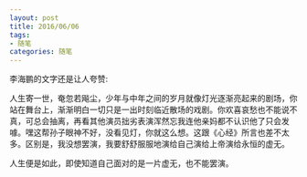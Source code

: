 ```yaml
---
layout: post
title: 2016/06/06
tags:
- 随笔
categories: 随笔
---
```

李海鹏的文字还是让人夸赞:

人生寄一世，奄忽若飚尘，少年与中年之间的岁月就像灯光逐渐亮起来的剧场，你站在舞台上，渐渐明白一切只是一出时刻临近散场的戏剧。你欢喜哀愁也不能说不真，可总会抽离，再看其他演员拙劣表演浑然忘我连他亲妈都不认识他了只会发噱。嘿这帮孙子眼神不好，没看见灯，你就这么想。这跟《心经》所言也差不太多。区别是，我没想罢演，我要舒舒服服地演给自己演给上帝演给永恒的虚无。

人生便是如此，即使知道自己面对的是一片虚无，也不能罢演。